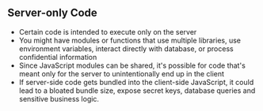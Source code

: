 ## Server-only Code

- Certain code is intended to execute only on the server
- You might have modules or functions that use multiple libraries, use environment variables, interact directly with database, or process confidential information
- Since JavaScript modules can be shared, it's possible for code that's meant only for the server to unintentionally end up in the client
- If server-side code gets bundled into the client-side JavaScript, it could lead to a bloated bundle size, expose secret keys, database queries and sensitive business logic.
